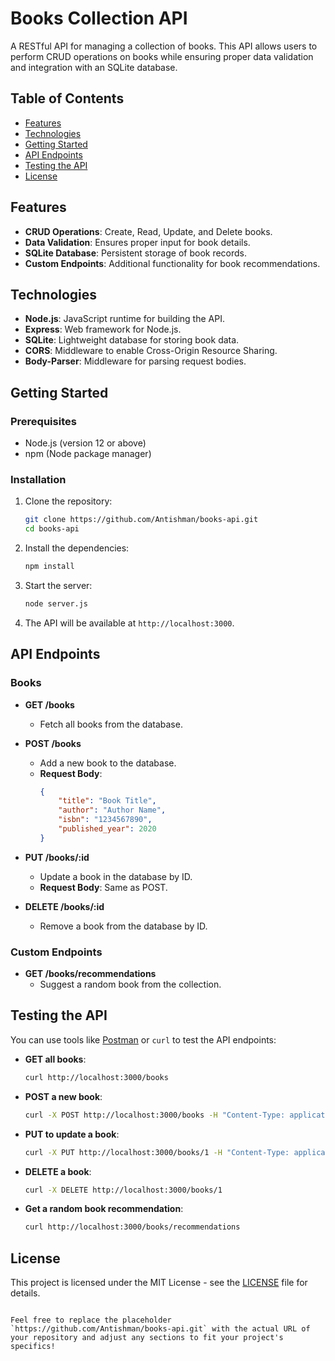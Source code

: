 
# Books Collection API

A RESTful API for managing a collection of books. This API allows users to perform CRUD operations on books while ensuring proper data validation and integration with an SQLite database.

## Table of Contents

- [Features](#features)
- [Technologies](#technologies)
- [Getting Started](#getting-started)
- [API Endpoints](#api-endpoints)
- [Testing the API](#testing-the-api)
- [License](#license)

## Features

- **CRUD Operations**: Create, Read, Update, and Delete books.
- **Data Validation**: Ensures proper input for book details.
- **SQLite Database**: Persistent storage of book records.
- **Custom Endpoints**: Additional functionality for book recommendations.

## Technologies

- **Node.js**: JavaScript runtime for building the API.
- **Express**: Web framework for Node.js.
- **SQLite**: Lightweight database for storing book data.
- **CORS**: Middleware to enable Cross-Origin Resource Sharing.
- **Body-Parser**: Middleware for parsing request bodies.

## Getting Started

### Prerequisites

- Node.js (version 12 or above)
- npm (Node package manager)

### Installation

1. Clone the repository:
   ```bash
   git clone https://github.com/Antishman/books-api.git
   cd books-api
   ```

2. Install the dependencies:
   ```bash
   npm install
   ```

3. Start the server:
   ```bash
   node server.js
   ```

4. The API will be available at `http://localhost:3000`.

## API Endpoints

### Books

- **GET /books**
  - Fetch all books from the database.

- **POST /books**
  - Add a new book to the database.
  - **Request Body**:
    ```json
    {
        "title": "Book Title",
        "author": "Author Name",
        "isbn": "1234567890",
        "published_year": 2020
    }
    ```

- **PUT /books/:id**
  - Update a book in the database by ID.
  - **Request Body**: Same as POST.

- **DELETE /books/:id**
  - Remove a book from the database by ID.

### Custom Endpoints

- **GET /books/recommendations**
  - Suggest a random book from the collection.

## Testing the API

You can use tools like [Postman](https://www.postman.com/) or `curl` to test the API endpoints:

- **GET all books**: 
  ```bash
  curl http://localhost:3000/books
  ```

- **POST a new book**:
  ```bash
  curl -X POST http://localhost:3000/books -H "Content-Type: application/json" -d '{"title": "Sample Book", "author": "Author Name", "isbn": "1234567890", "published_year": 2020}'
  ```

- **PUT to update a book**:
  ```bash
  curl -X PUT http://localhost:3000/books/1 -H "Content-Type: application/json" -d '{"title": "Updated Book", "author": "Updated Author", "isbn": "1234567890", "published_year": 2021}'
  ```

- **DELETE a book**:
  ```bash
  curl -X DELETE http://localhost:3000/books/1
  ```

- **Get a random book recommendation**:
  ```bash
  curl http://localhost:3000/books/recommendations
  ```

## License

This project is licensed under the MIT License - see the [LICENSE](LICENSE) file for details.
```

Feel free to replace the placeholder `https://github.com/Antishman/books-api.git` with the actual URL of your repository and adjust any sections to fit your project's specifics!
